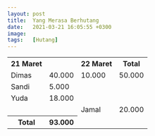 ```yaml
---
layout: post
title:  Yang Merasa Berhutang
date:   2021-03-21 16:05:55 +0300
image:  
tags:   [Hutang]
---
```

<table>
  <tr>
    <th>21 Maret</th>
    <th></th>
    <th>22 Maret</th>
    <th>Total</th>
  </tr>
  <tr>
    <td>Dimas</td>
    <td>40.000</td>
    <td>10.000</td>
    <td>50.000</td>
  </tr>
  <tr>
    <td>Sandi</td>
    <td>5.000</td>
  </tr>
  <tr>
    <td>Yuda</td>
    <td>18.000</td>
  </tr>
  <tr>
    <td></td>
    <td></td>
    <td>Jamal</td>
    <td>20.000</td>
  </tr>
  <tr>
    <th>Total</th>
    <th>93.000</th>
  </tr>
</table>
